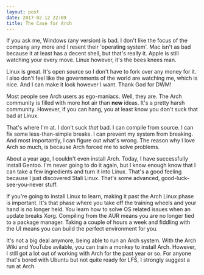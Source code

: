 ```yaml
---
layout: post
date: 2017-02-12 22:09
title: The Case for Arch
---
```


If you ask me, Windows (any version) is bad.
I don't like the focus of the company any more and I resent their 'operating system'.
Mac isn't as bad because it at least has a decent shell, but that's really it.
Apple is still watching your every move.
Linux however, it's the bees knees man.

Linux is great.
It's open source so I don't have to fork over any money for it.
I also don't feel like the governments of the world are watching me, which is nice.
And I can make it look however I want.
Thank God for DWM!

Most people see Arch users as ego-maniacs.
Well, they are.
The Arch community is filled with more hot air than __new__ ideas.
It's a pretty harsh community.
However, if you can hang, you at least know you don't suck that bad at Linux.

That's where I'm at.
I don't suck _that_ bad.
I can compile from source.
I can fix some less-than-simple breaks.
I can prevent my system from breaking.
And most importantly, I can figure out what's wrong.
The reason why I love Arch so much, is because Arch forced me to solve problems.

About a year ago, I couldn't even install Arch.
Today, I have successfully install Gentoo.
I'm never going to do it again, but I know enough know that I can take a few ingredients and turn it into Linux.
That's a good feeling because I just discovered Stali Linux.
That's some advanced, good-luck-see-you-never stuff.

If you're going to install Linux to learn, making it past the Arch Linux phase is important.
It's that phase where you take off the training wheels and your hand is no longer held.
You learn how to solve OS related issues when an update breaks Xorg.
Compiling from the AUR means you are no longer tied to a package manager.
Taking a couple of hours a week and fiddling with the UI means you can build the perfect environment for you.

It's not a big deal anymore, being able to run an Arch system.
With the Arch Wiki and YouTube avilable, you can train a monkey to install Arch.
However, I still got a lot out of working with Arch for the past year or so.
For anyone that's bored with Ubuntu but not quite ready for LFS, I strongly suggest a run at Arch.
